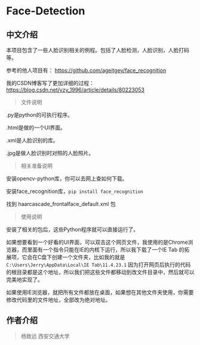 # Face-Detection

## 中文介绍

本项目包含了一些人脸识别相关的例程。包括了人脸检测，人脸识别，人脸打码等。

参考的他人项目有：
https://github.com/ageitgey/face_recognition

我的CSDN博客写了更加详细的过程：https://blog.csdn.net/yzy_1996/article/details/80223053

>文件说明

.py是python的可执行程序。

.html是做的一个UI界面。

.xml是人脸识别的库。

.jpg是做人脸识别时对照的人脸照片。


>相关准备说明

安装opencv-python库，你可以去网上查如何下载。

安装face_recognition库，```pip install face_recognition```

找到 haarcascade_frontalface_default.xml 包

>使用说明

安装了相关的包后，这些Python程序就可以直接运行了。

如果想要看到一个好看的UI界面，可以双击这个网页文件，我使用的是Chrome浏览器，而里面有一个指令只能在IE的内核下运行，所以我下载了一个IE Tab 的拓展项，它会在C盘下创建一个文件夹，比如我的就是 ```C:\Users\Jerry\AppData\Local\IE Tab\11.4.23.1``` 因为打开网页后执行的代码的根目录都是这个地址，所以我们把这些文件都移动到改文件目录中，然后就可以完美地实现了。

如果使用IE浏览器，就把所有文件都放在桌面，如果想在其他文件夹使用，你需要修改代码里的文件地址，全部改为绝对地址。




## 作者介绍
>杨致远 西安交通大学

